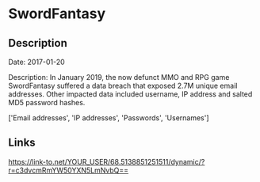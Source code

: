 # SwordFantasy

## Description

Date: 2017-01-20

Description:
In January 2019, the now defunct MMO and RPG game SwordFantasy suffered a data breach that exposed 2.7M unique email addresses. Other impacted data included username, IP address and salted MD5 password hashes.


['Email addresses', 'IP addresses', 'Passwords', 'Usernames']

## Links

https://link-to.net/YOUR_USER/68.5138851251511/dynamic/?r=c3dvcmRmYW50YXN5LmNvbQ==